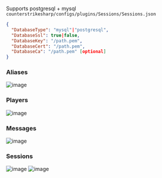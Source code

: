 Supports postgresql + mysql
`counterstrikesharp/configs/plugins/Sessions/Sessions.json`
```json
{
  "DatabaseType": "mysql"|"postgresql",
  "DatabaseSsl": true|false,
  "DatabaseKey": "/path.pem",
  "DatabaseCert": "/path.pem",
  "DatabaseCa": "/path.pem" [optional]
}
```
### Aliases
![image](https://github.com/oscar-wos/Sessions/assets/29248751/983c65eb-746a-4759-9b39-76efded4177b)

### Players
![image](https://github.com/oscar-wos/Sessions/assets/29248751/7edd304a-6b4c-4d22-98b5-54cd24cba64c)

### Messages
![image](https://github.com/oscar-wos/Sessions/assets/29248751/097d1018-9c78-418e-8583-1d454721a800)

### Sessions
![image](https://github.com/oscar-wos/Sessions/assets/29248751/278eadbd-e76c-4801-ab07-f9d4933955af)
![image](https://github.com/oscar-wos/Sessions/assets/29248751/331a4858-6611-476a-ba8e-ddd43fa6ede0)
